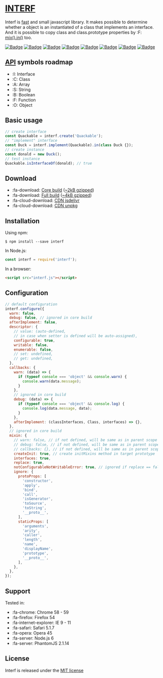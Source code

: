 # <span class="logo">[INTERF](https://shvabuk.github.io/interf) </span>

Interf is [fast](performance.md) and small javascript library.
It makes possible to determine whether a object is an instantiated of a class that implements an interface.
And it is possible to copy class and class.prototype properties by :F: [mix().in()](api/mixin/mix-in.md) too.

<a href="#"><img alt="Badge" src="https://img.shields.io/badge/interfaced-It is about 20% reliable and cooler-518a07.svg?style=flat-square"></a> <a href="#"><img alt="Badge" src="https://img.shields.io/badge/test-badge-518a07.svg?style=flat-square"></a> <a href="#"><img alt="Badge" src="https://img.shields.io/badge/test-badge-518a07.svg?style=flat-square"></a> <a href="#"><img alt="Badge" src="https://img.shields.io/badge/test-badge-518a07.svg?style=flat-square"></a> <a href="#"><img alt="Badge" src="https://img.shields.io/badge/test-badge-518a07.svg?style=flat-square"></a> <a href="#"><img alt="Badge" src="https://img.shields.io/badge/test-badge-518a07.svg?style=flat-square"></a> <a href="#"><img alt="Badge" src="https://img.shields.io/badge/test-badge-518a07.svg?style=flat-square"></a> <a href="#"><img alt="Badge" src="https://img.shields.io/badge/test-badge-518a07.svg?style=flat-square"></a>

## [API](https://shvabuk.github.io/interf/docs) symbols roadmap

* :I: Interface
* :C: Class
* :A: Array
* :S: String
* :B: Boolean
* :F: Function
* :O: Object

## Basic usage

``` javascript
// create interface
const Quackable = interf.create('Quackable');
// "implement" interface
const Duck = interf.implement(Quackable).in(class Duck {});
// create instance
const donald = new Duck();
// test instance
Quackable.isInterfaceOf(donald); // true
```

## Download

* :fa-download: [Core build](https://raw.githubusercontent.com/shvabuk/interf/master/dist/interf-core.js) ([~2kB gzipped](https://raw.githubusercontent.com/shvabuk/interf/master/dist/interf-core.min.js))
* :fa-download: [Full build](https://raw.githubusercontent.com/shvabuk/interf/master/dist/interf.js) ([~4kB gzipped](https://raw.githubusercontent.com/shvabuk/interf/master/dist/interf.min.js))
* :fa-cloud-download: [CDN jsdelivr](https://cdn.jsdelivr.net/npm/interf)
* :fa-cloud-download: [CDN unpkg](https://unpkg.com/interf/dist/interf.min.js)

## Installation

Using npm:
``` shell
$ npm install --save interf
```

In Node.js:
``` javascript
const interf = require('interf');
```

In a browser:
``` html
<script src="interf.js"></script>
```

## Configuration
``` javascript
// default configuration
interf.configure({
  warn: false,
  debug: false, // ignored in core build
  afterImplement: false,
  descriptor: {
    // value: (auto-defined,
    // in case when setter is defined will be auto-assigned),
    configurable: true,
    writable: false,
    enumerable: false,
    // set: undefined,
    // get: undefined,
  },
  callbacks: {
    warn: (data) => {
      if (typeof console === 'object' && console.warn) {
        console.warn(data.message);
      }
    },
    // ignored in core build
    debug: (data) => {
      if (typeof console === 'object' && console.log) {
        console.log(data.message, data);
      }
    },
    afterImplement: (classInterfaces, Class, interfaces) => {},
  },
  // ignored in core build
  mixin: {
    // warn: false, // if not defined, will be same as in parent scope
    // debug: false, // if not defined, will be same as in parent scope
    // callbacks: {}, // if not defined, will be same as in parent scope
    createInit: true, // create initMixins method in target prototype
    interfaces: true,
    replace: true,
    notConfigurableNotWritableError: true, // ignored if replace == false,
    ignore: {
      protoProps: [
        'constructor',
        'apply',
        'bind',
        'call',
        'isGenerator',
        'toSource',
        'toString',
        '__proto__',
      ],
      staticProps: [
        'arguments',
        'arity',
        'caller',
        'length',
        'name',
        'displayName',
        'prototype',
        '__proto__',
      ],
    },
  },
});
```

## Support
Tested in:
* :fa-chrome: Chrome 58 - 59
* :fa-firefox: Firefox 54
* :fa-internet-explorer: IE 9 - 11
* :fa-safari: Safari 5.1.7
* :fa-opera: Opera 45
* :fa-server: Node.js 6
* :fa-server: PhantomJS 2.1.14

## License

Interf is released under the [MIT license](https://raw.githubusercontent.com/shvabuk/interf/master/LICENSE.txt)
